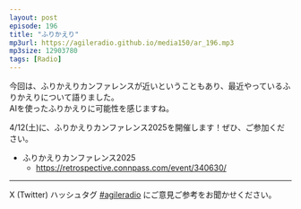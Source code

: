 ```yaml
---
layout: post
episode: 196
title: "ふりかえり"
mp3url: https://agileradio.github.io/media150/ar_196.mp3
mp3size: 12903780 
tags: [Radio]
---
```


今回は、ふりかえりカンファレンスが近いということもあり、最近やっているふりかえりについて語りました。  
AIを使ったふりかえりに可能性を感じますね。  

4/12(土)に、ふりかえりカンファレンス2025を開催します！ぜひ、ご参加ください。

- ふりかえりカンファレンス2025
  - <https://retrospective.connpass.com/event/340630/>

---

X (Twitter) ハッシュタグ [#agileradio](https://twitter.com/intent/tweet?hashtags=agileradio) にご意見ご参考をお聞かせください。
